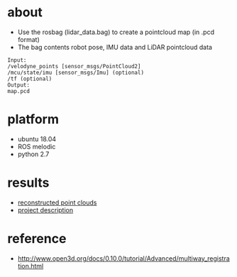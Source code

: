 # about 

- Use the rosbag (lidar_data.bag) to create a pointcloud map (in .pcd format)
- The bag contents robot pose, IMU data and LiDAR pointcloud data
```
Input:
/velodyne_points [sensor_msgs/PointCloud2]
/mcu/state/imu [sensor_msgs/Imu] (optional)
/tf (optional)
Output:
map.pcd
```

# platform 

- ubuntu 18.04
- ROS melodic 
- python 2.7 

# results 

- [reconstructed point clouds](https://github.com/shanmo/LiDAR-mapping-ros/issues/1)
- [project description](https://github.com/shanmo/LiDAR-mapping-ros/blob/main/doc/LiDAR-based_Mapping.pdf)

# reference 

- http://www.open3d.org/docs/0.10.0/tutorial/Advanced/multiway_registration.html

